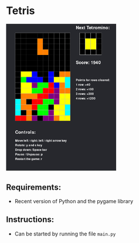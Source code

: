 # Tetris
<img src="Tetris.png" alt="Tetris" width="300"/>

## Requirements:
* Recent version of Python and the pygame library

## Instructions:
* Can be started by running the file `main.py`
